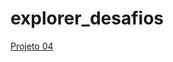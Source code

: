 # explorer_desafios
 
<a href="https://carolrodrigues14.github.io/HTML5-CSS3/projeto04">Projeto 04</a>
